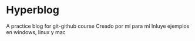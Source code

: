 # Hyperblog
A practice blog for git-github course
Creado por mí para mí
Inluye ejemplos en windows, linux y mac
